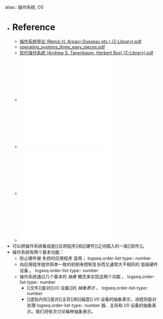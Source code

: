 alias:: 操作系统, OS

- # Reference
	- [操作系统导论 (Remzi H. Arpaci-Dusseau etc.) (Z-Library).pdf](../assets/操作系统导论_(Remzi_H._Arpaci-Dusseau_etc.)_(Z-Library)_1699459834569_0.pdf)
	- [operating_systems_three_easy_pieces.pdf](../assets/operating_systems_three_easy_pieces_1699541971746_0.pdf)
	- [现代操作系统 (Andrew S. Tanenbaum, Herbert Bos) (Z-Library).pdf](../assets/现代操作系统_(Andrew_S._Tanenbaum,_Herbert_Bos)_(Z-Library)_1699540299178_0.pdf)
	- ![现代操作系统原理与实现 (陈海波,夏虞斌) (Z-Library).pdf](../assets/现代操作系统原理与实现_(陈海波,夏虞斌)_(Z-Library)_1699540305359_0.pdf)
	- ![Linux-UNIX系统编程手册（上、下册） (Michael Kerrisk) (Z-Library).pdf](../assets/Linux-UNIX系统编程手册（上、下册）_(Michael_Kerrisk)_(Z-Library)_1699540415753_0.pdf)
	- ![Linux内核设计与实现(原书第3版) (Robert Love) (Z-Library).pdf](../assets/Linux内核设计与实现(原书第3版)_(Robert_Love)_(Z-Library)_1699540426816_0.pdf)
	- ![UNIX环境高级编程（第3版） (史蒂文斯 (W.Richard Stevens) 拉戈 (Stephen A.Rago)) (Z-Library).pdf](../assets/UNIX环境高级编程（第3版）_(史蒂文斯_(W.Richard_Stevens)_拉戈_(Stephen_A.Rago))_(Z-Library)_1699540435208_0.pdf)
- 可以把操作系统看成是[[应用程序]]和[[硬件]]之间插入的一层[[软件]]。
- 操作系统有两个基本功能：
	- 防止硬件被 失控的应用程序 滥用；
	  logseq.order-list-type:: number
	- 向应用程序提供简单一致的机制来控制复杂而又通常大不相同的 低级硬件设备 。 
	  logseq.order-list-type:: number
	- 操作系统通过几个基本的 *抽象* 概念来实现这两个功能 。
	  logseq.order-list-type:: number
		- [[文件]]是对[[I/O 设备]]的 *抽象表示* 。
		  logseq.order-list-type:: number
		- [[虚拟内存]]是对[[主存]]和[[磁盘]] I/0 设备的抽象表示，进程则是对处理
		  logseq.order-list-type:: number
		  器、主存和 I/0 设备的抽象表示。我们将依次讨论每种抽象表示。